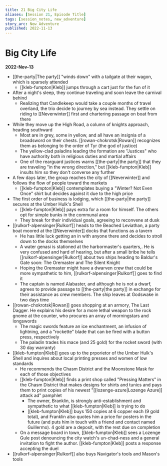 ```yaml
---
title: 21 Big City Life
aliases: [Session 21, Episode Title]
tags: [session_notes, new_adventure]
story_arc: New Adventure
published: 2022-11-13
---
```

# Big City Life
**2022-Nov-13**

- [[the-party|The party]] "winds down" with a tailgate at their wagon, which is sparsely attended
	- [[kleb-fumpton|Kleb]] jumps through a cart just for the fun of it
- After a night's sleep, they continue traveling and soon leave the carnival behind
	- Realizing that Candlekeep would take a couple months of travel overland, the trio decide to journey by sea instead. They settle on riding to [[Neverwinter]] first and chartering passage on boat from there
- While they move up the High Road, a column of knights approach, heading southward
	- Most are in grey, some in yellow, and all have an insignia of a broadsword on their chests. [[rowan-chokrotsk|Rowan]] recognizes them as belonging to the order of Tyr (the god of justice)
	- The yellow-clad paladins leading the formation are "Justices" who have authority both in religious duties and martial affairs
	- One of the rearguard justices warns [[the-party|the party]] that they are traveling "in the wrong direction," but [[kleb-fumpton|Kleb]] insults him so they don't converse any further
- A few days later, the group reaches the city of [[Neverwinter]] and follows the flow of people toward the markets
	- [[kleb-fumpton|Kleb]] contemplates buying a "Winter? Not Even Once" shirt but decides against it due to the high price
- The first order of business is lodging, which [[the-party|the party]] secures at the Umber Hulk's Shell
	- [[kleb-fumpton|Kleb]] pays extra for a room for himself. The others opt for simple bunks in the communal area
	- They break for their individual goals, agreeing to reconvene at dusk
- [[rulkorf-alpensinger|Rulkorf]] heads to the Beached Leviathan, a party boat moored at the [[Neverwinter]] docks that functions as a tavern
	- He has little luck getting an in with anyone there and decides to stroll down to the docks themselves
	- A water genasi is stationed at the harbormaster's quarters,. He is very confused and hard of hearing, but after a small bribe he tells [[rulkorf-alpensinger|Rulkorf]] about two ships heading to Baldur's Gate soon: The Oremaster and The Silent Knight
	- Hoping the Oremaster might have a dwarven crew that could be more sympathetic to him, [[rulkorf-alpensinger|Rulkorf]] goes to find it
	- The captain is named Alabaster, and although he is not a dwarf, agrees to provide passage to [[the-party|the party]] in exchange for their assistance as crew members. The ship leaves at Godswake in two days time
- [[rowan-chokrotsk|Rowan]] goes shopping at an armory, The Last Dagger. He explains his desire for a more lethal weapon to the rock gnome at the counter, who procures an array of morningstars and longswords
	- The magic swords feature an ice enchantment, an infusion of lightning, and a "rockette" blade that can be fired with a button press, respectively
	- The paladin trades his mace (and 25 gold) for the rocket sword (with 30 day warranty)
- [[kleb-fumpton|Kleb]] goes up to the prporietor of the Umber Hulk's Shell and inquires about local printing presses and women of low standards
	- He recommends the Chasm District and the Moonstone Mask for each of those objectives
	- [[kleb-fumpton|Kleb]] finds a print shop called "Pressing Matters" in the Chasm District that makes designs for shirts and tunics and pays them to print copies of his newest "[[lozenge-azure|Lozenge Azure]] attack ad" pamphlet
		- The owner, Branklin, is strongly anti-establishment and sympathetic to what [[kleb-fumpton|Kleb]] is trying to do
		- [[kleb-fumpton|Kleb]] buys 150 copies at 6 copper each (9 gold total), and Franklin also quotes him a price for posters in the future (and puts him in touch with a friend and contact named Guillermo). 4 gold are a deposit, with the rest due on completion
	- On a message board in town, [[kleb-fumpton|Kleb]] sees a Lozenge Gule post denouncing the city watch's un-chad-ness and a general invitation to fight the author. [[kleb-fumpton|Kleb]] posts a response accepting the duel
- [[rulkorf-alpensinger|Rulkorf]] also buys Navigator's tools and Mason's tools